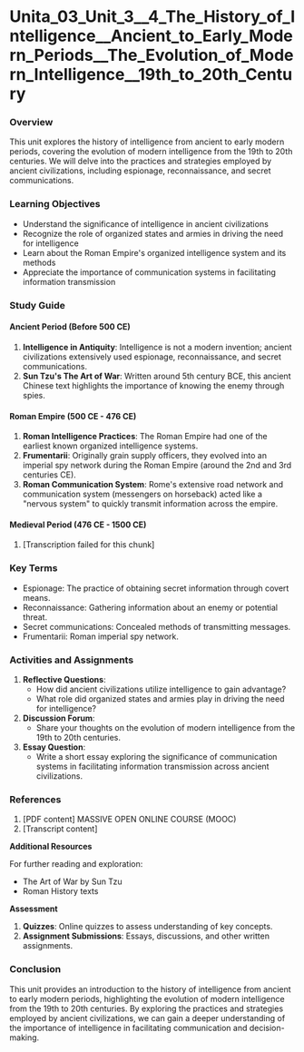 **Unita_03_Unit_3__4_The_History_of_Intelligence__Ancient_to_Early_Modern_Periods__The_Evolution_of_Modern_Intelligence__19th_to_20th_Century**
=====================================================

### Overview

This unit explores the history of intelligence from ancient to early modern periods, covering the evolution of modern intelligence from the 19th to 20th centuries. We will delve into the practices and strategies employed by ancient civilizations, including espionage, reconnaissance, and secret communications.

### Learning Objectives

* Understand the significance of intelligence in ancient civilizations
* Recognize the role of organized states and armies in driving the need for intelligence
* Learn about the Roman Empire's organized intelligence system and its methods
* Appreciate the importance of communication systems in facilitating information transmission

### Study Guide

#### Ancient Period (Before 500 CE)

1. **Intelligence in Antiquity**: Intelligence is not a modern invention; ancient civilizations extensively used espionage, reconnaissance, and secret communications.
2. **Sun Tzu's The Art of War**: Written around 5th century BCE, this ancient Chinese text highlights the importance of knowing the enemy through spies.

#### Roman Empire (500 CE - 476 CE)

1. **Roman Intelligence Practices**: The Roman Empire had one of the earliest known organized intelligence systems.
2. **Frumentarii**: Originally grain supply officers, they evolved into an imperial spy network during the Roman Empire (around the 2nd and 3rd centuries CE).
3. **Roman Communication System**: Rome's extensive road network and communication system (messengers on horseback) acted like a "nervous system" to quickly transmit information across the empire.

#### Medieval Period (476 CE - 1500 CE)

1. [Transcription failed for this chunk]

### Key Terms

* Espionage: The practice of obtaining secret information through covert means.
* Reconnaissance: Gathering information about an enemy or potential threat.
* Secret communications: Concealed methods of transmitting messages.
* Frumentarii: Roman imperial spy network.

### Activities and Assignments

1. **Reflective Questions**:
	* How did ancient civilizations utilize intelligence to gain advantage?
	* What role did organized states and armies play in driving the need for intelligence?
2. **Discussion Forum**:
	* Share your thoughts on the evolution of modern intelligence from the 19th to 20th centuries.
3. **Essay Question**:
	* Write a short essay exploring the significance of communication systems in facilitating information transmission across ancient civilizations.

### References

1. [PDF content] MASSIVE OPEN ONLINE COURSE (MOOC)
2. [Transcript content]

**Additional Resources**

For further reading and exploration:

* The Art of War by Sun Tzu
* Roman History texts

**Assessment**

1. **Quizzes**: Online quizzes to assess understanding of key concepts.
2. **Assignment Submissions**: Essays, discussions, and other written assignments.

### Conclusion

This unit provides an introduction to the history of intelligence from ancient to early modern periods, highlighting the evolution of modern intelligence from the 19th to 20th centuries. By exploring the practices and strategies employed by ancient civilizations, we can gain a deeper understanding of the importance of intelligence in facilitating communication and decision-making.